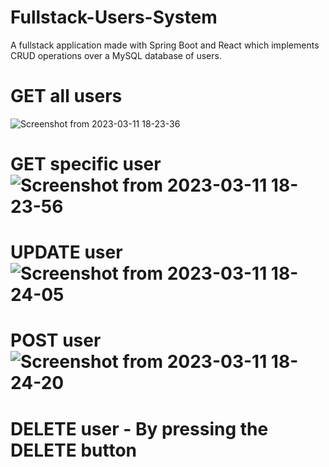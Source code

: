 # Fullstack-Users-System
A fullstack application made with Spring Boot and React which implements CRUD operations over a MySQL database of users.

# GET all users
![Screenshot from 2023-03-11 18-23-36](https://user-images.githubusercontent.com/79147895/224496036-fe826551-90d7-4b01-a546-3c3062cf5f7f.png)

# GET specific user![Screenshot from 2023-03-11 18-23-56](https://user-images.githubusercontent.com/79147895/224496048-1689956e-a268-4af0-a2df-a76c2db298a2.png)

# UPDATE user![Screenshot from 2023-03-11 18-24-05](https://user-images.githubusercontent.com/79147895/224496058-d5463961-d71e-459e-8b91-f9373ef6a766.png)

# POST user![Screenshot from 2023-03-11 18-24-20](https://user-images.githubusercontent.com/79147895/224496065-2a46ba8a-77a8-4c01-ad0e-6341204352ba.png)

# DELETE user - By pressing the DELETE button
